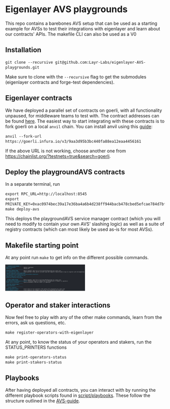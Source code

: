 # Eigenlayer AVS playgrounds

This repo contains a barebones AVS setup that can be used as a starting example for AVSs to test their integrations with eigenlayer and learn about our contracts' APIs. The makefile CLI can also be used as a V0

## Installation

```
git clone --recursive git@github.com:Layr-Labs/eigenlayer-AVS-playgrounds.git
```

Make sure to clone with the `--recursive` flag to get the submodules (eigenlayer contracts and forge-test dependencies).



## Eigenlayer contracts

We have deployed a parallel set of contracts on goerli, with all functionality unpaused, for middleware teams to test with. The contract addresses can be found [here](./script/output/5/eigenlayer_deployment_output.json).
The easiest way to start integrating with these contracts is to fork goerli on a local `anvil` chain. You can install anvil using this [guide](https://book.getfoundry.sh/getting-started/installation):
```
anvil --fork-url https://goerli.infura.io/v3/9aa3d95b3bc440fa88ea12eaa4456161
```

If the above URL is not working, choose another one from https://chainlist.org/?testnets=true&search=goerli.

## Deploy the playgroundAVS contracts

In a separate terminal, run
```
export RPC_URL=http://localhost:8545
export PRIVATE_KEY=0xac0974bec39a17e36ba4a6b4d238ff944bacb478cbed5efcae784d7bf4f2ff80
make deploy-avs
```
This deploys the playgroundAVS service manager contract (which you will need to modify to contain your own AVS' slashing logic) as well as a suite of registry contracts (which can most likely be used as-is for most AVSs).

## Makefile starting point

At any point run `make` to get info on the different possible commands.

<img src="./images/makefile.png" style="width: 50%"/>

## Operator and staker interactions
Now feel free to play with any of the other make commands, learn from the errors, ask us questions, etc.
```
make register-operators-with-eigenlayer
```

At any point, to know the status of your operators and stakers, run the STATUS_PRINTERS functions
```
make print-operators-status
make print-stakers-status
```


## Playbooks

After having deployed all contracts, you can interact with by running the different playbook scripts found in [script/playbooks](./script/playbooks/). These follow the structure outlined in the [AVS-guide](https://github.com/Layr-Labs/eigenlayer-contracts/blob/master/docs/AVS-Guide.md).
